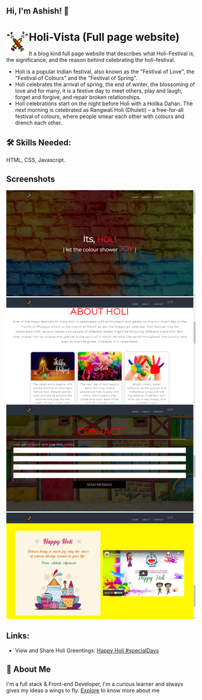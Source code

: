 
## Hi, I'm Ashish! 👋


# Holi-Vista (Full page website) <img src="./img/HoliLogo.png" align="left" width="60" height="60"/> 

It a blog kind full page website that describes what Holi-Festival is, the significance, and the reason behind celebrating
the holi-festival.
- Holi is a popular Indian festival, also known as the "Festival of Love", the "Festival of Colours" and the "Festival of Spring".
- Holi celebrates the arrival of spring, the end of winter, the blossoming of love and for many, it is a festive day to meet others, play and laugh, forget and forgive, and repair broken relationships.
- Holi celebrations start on the night before Holi with a Holika Dahan. The next morning is celebrated as Rangwali Holi (Dhuleti) – a free-for-all festival of colours, where people smear each other with colours and drench each other.


## 🛠 Skills Needed:
HTML, CSS, Javascript.

## Screenshots

![Home-Section](./ScreenShots/HomeSection.png)
![About-Section](./ScreenShots/AboutSection.png)
![Contact-Section](./ScreenShots/ContactSection.png)
![Greeting-Section](./ScreenShots/GreetingSection.png)

## Links:
- View and Share Holi Greentings: <a href="https://www.youtube.com/embed/xAfE4mnQAe8?controls=0">Happy Holi #specialDays</a>

## 🚀 About Me
I'm a full stack & Front-end Developer, I'm a curious learner and always gives my ideas a wings to fly. <a href="https://github.com/Afirestriker">Explore</a> to know more about me
